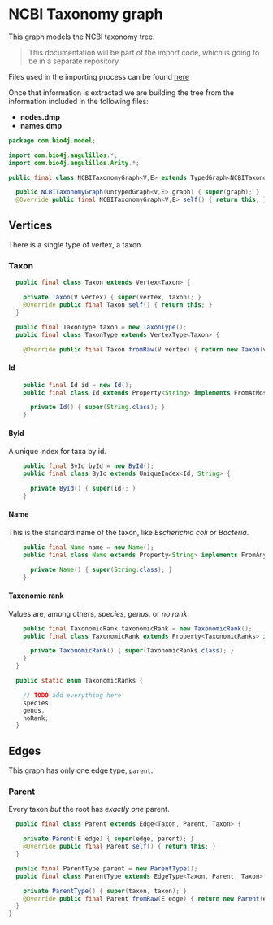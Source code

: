 
# NCBI Taxonomy graph

This graph models the NCBI taxonomy tree.

> This documentation will be part of the import code, which is going to be in a separate repository

Files used in the importing process can be found [here](ftp://ftp.ncbi.nih.gov/pub/taxonomy/taxdump.tar.gz)

Once that information is extracted we are building the tree from the information included in the following files:

* **nodes.dmp**
* **names.dmp**


```java
package com.bio4j.model;

import com.bio4j.angulillos.*;
import com.bio4j.angulillos.Arity.*;

public final class NCBITaxonomyGraph<V,E> extends TypedGraph<NCBITaxonomyGraph<V,E>,V,E> {

  public NCBITaxonomyGraph(UntypedGraph<V,E> graph) { super(graph); }
  @Override public final NCBITaxonomyGraph<V,E> self() { return this; }
```


## Vertices

There is a single type of vertex, a taxon.

### Taxon

```java
  public final class Taxon extends Vertex<Taxon> {

    private Taxon(V vertex) { super(vertex, taxon); }
    @Override public final Taxon self() { return this; }
  }

  public final TaxonType taxon = new TaxonType();
  public final class TaxonType extends VertexType<Taxon> {

    @Override public final Taxon fromRaw(V vertex) { return new Taxon(vertex); }
```

#### Id

```java
    public final Id id = new Id();
    public final class Id extends Property<String> implements FromAtMostOne, ToOne {

      private Id() { super(String.class); }
    }
```


#### ById

A unique index for taxa by id.


```java
    public final ById byId = new ById();
    public final class ById extends UniqueIndex<Id, String> {

      private ById() { super(id); }
    }
```


#### Name

This is the standard name of the taxon, like *Escherichia coli* or *Bacteria*.


```java
    public final Name name = new Name();
    public final class Name extends Property<String> implements FromAny, ToOne {

      private Name() { super(String.class); }
    }
```


#### Taxonomic rank

Values are, among others, *species*, *genus*, or *no rank*.


```java
    public final TaxonomicRank taxonomicRank = new TaxonomicRank();
    public final class TaxonomicRank extends Property<TaxonomicRanks> implements FromAny, ToOne {

      private TaxonomicRank() { super(TaxonomicRanks.class); }
    }
  }

  public static enum TaxonomicRanks {

    // TODO add everything here
    species,
    genus,
    noRank;
  }
```


## Edges

This graph has only one edge type, `parent`.


### Parent

Every taxon *but* the root has *exactly one* parent.


```java
  public final class Parent extends Edge<Taxon, Parent, Taxon> {

    private Parent(E edge) { super(edge, parent); }
    @Override public final Parent self() { return this; }
  }

  public final ParentType parent = new ParentType();
  public final class ParentType extends EdgeType<Taxon, Parent, Taxon> implements FromAny, ToAtMostOne {

    private ParentType() { super(taxon, taxon); }
    @Override public final Parent fromRaw(E edge) { return new Parent(edge); }
  }
}

```




[main/java/com/bio4j/model/UniProtGraph.java]: UniProtGraph.java.md
[main/java/com/bio4j/model/UniProtENZYMEGraph.java]: UniProtENZYMEGraph.java.md
[main/java/com/bio4j/model/NCBITaxonomyGraph.java]: NCBITaxonomyGraph.java.md
[main/java/com/bio4j/model/UniRefGraph.java]: UniRefGraph.java.md
[main/java/com/bio4j/model/ENZYMEGraph.java]: ENZYMEGraph.java.md
[main/java/com/bio4j/model/UniProtNCBITaxonomyGraph.java]: UniProtNCBITaxonomyGraph.java.md
[main/java/com/bio4j/model/GOGraph.java]: GOGraph.java.md
[main/java/com/bio4j/model/UniProtGOGraph.java]: UniProtGOGraph.java.md